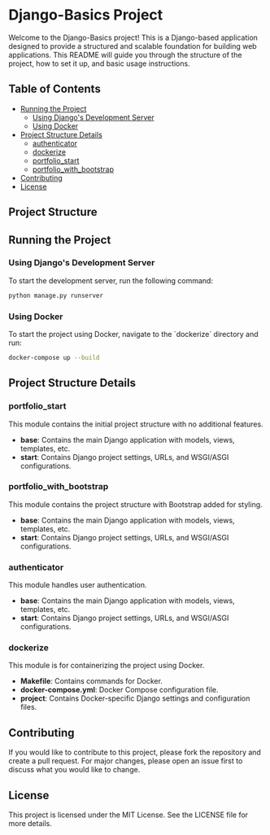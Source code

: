 # Django-Basics Project

Welcome to the Django-Basics project! This is a Django-based application designed to provide a structured and scalable foundation for building web applications. This README will guide you through the structure of the project, how to set it up, and basic usage instructions.

## Table of Contents
- [Running the Project](#running-the-project)
  - [Using Django's Development Server](#using-djangos-development-server)
  - [Using Docker](#using-docker)
- [Project Structure Details](#project-structure-details)
  - [authenticator](#authenticator)
  - [dockerize](#dockerize)
  - [portfolio_start](#portfolio_start)
  - [portfolio_with_bootstrap](#portfolio_with_bootstrap)
- [Contributing](#contributing)
- [License](#license)

## Project Structure

## Running the Project

### Using Django's Development Server

To start the development server, run the following command:

```bash
python manage.py runserver
```
### Using Docker

To start the project using Docker, navigate to the \`dockerize\` directory and run:

```bash
docker-compose up --build
```

## Project Structure Details

### portfolio_start
This module contains the initial project structure with no additional features.

- **base**: Contains the main Django application with models, views, templates, etc.
- **start**: Contains Django project settings, URLs, and WSGI/ASGI configurations.

### portfolio_with_bootstrap
This module contains the project structure with Bootstrap added for styling.
- **base**: Contains the main Django application with models, views, templates, etc.
- **start**: Contains Django project settings, URLs, and WSGI/ASGI configurations.

### authenticator

This module handles user authentication.

- **base**: Contains the main Django application with models, views, templates, etc.
- **start**: Contains Django project settings, URLs, and WSGI/ASGI configurations.

### dockerize

This module is for containerizing the project using Docker.

- **Makefile**: Contains commands for Docker.
- **docker-compose.yml**: Docker Compose configuration file.
- **project**: Contains Docker-specific Django settings and configuration files.

## Contributing

If you would like to contribute to this project, please fork the repository and create a pull request. For major changes, please open an issue first to discuss what you would like to change.

## License

This project is licensed under the MIT License. See the LICENSE file for more details.